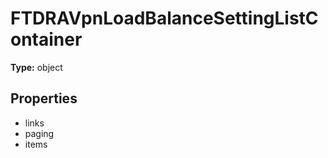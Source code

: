 # FTDRAVpnLoadBalanceSettingListContainer


**Type:** object

## Properties
* links
* paging
* items
